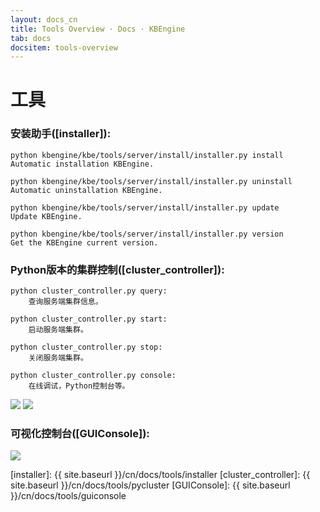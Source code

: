 ```yaml
---
layout: docs_cn
title: Tools Overview · Docs · KBEngine
tab: docs
docsitem: tools-overview
---
```


工具
========

### 安装助手([installer]):

	python kbengine/kbe/tools/server/install/installer.py install
	Automatic installation KBEngine. 

	python kbengine/kbe/tools/server/install/installer.py uninstall
	Automatic uninstallation KBEngine. 

	python kbengine/kbe/tools/server/install/installer.py update
	Update KBEngine. 

	python kbengine/kbe/tools/server/install/installer.py version
	Get the KBEngine current version.



### Python版本的集群控制([cluster_controller]):

	python cluster_controller.py query: 
		查询服务端集群信息。

	python cluster_controller.py start: 
		启动服务端集群。

	python cluster_controller.py stop: 
		关闭服务端集群。

	python cluster_controller.py console: 
		在线调试，Python控制台等。

<img class="screenshots-img" src="{{ site.baseurl }}/assets/img/screenshots/pyconsole1.jpg">
<img class="screenshots-img" src="{{ site.baseurl }}/assets/img/screenshots/pyconsole_stop.jpg">



### 可视化控制台([GUIConsole]):

<img class="screenshots-img" src="{{ site.baseurl }}/assets/img/screenshots/guiconsole_debug.jpg">



[installer]: {{ site.baseurl }}/cn/docs/tools/installer
[cluster_controller]: {{ site.baseurl }}/cn/docs/tools/pycluster
[GUIConsole]: {{ site.baseurl }}/cn/docs/tools/guiconsole
